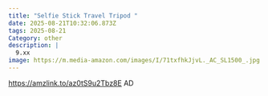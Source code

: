 ```yaml
---
title: "Selfie Stick Travel Tripod "
date: 2025-08-21T10:32:06.873Z
tags: 2025-08-21
Category: other
description: |
  9.xx
image: https://m.media-amazon.com/images/I/71txfhkJjvL._AC_SL1500_.jpg
---
```

https://amzlink.to/az0tS9u2Tbz8E
AD